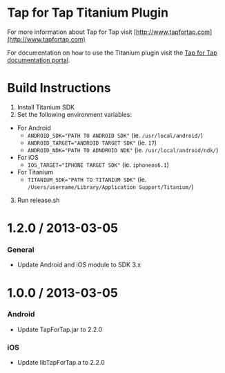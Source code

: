 # Tap for Tap Titanium Plugin

For more information about Tap for Tap visit [http://www.tapfortap.com](http://www.tapfortap.com)

For documentation on how to use the Titanium plugin visit the [Tap for Tap documentation portal](http://tapfortap.com/documentation/Titanium).

# Build Instructions 

1. Install Titanium SDK
2. Set the following environment variables:
  - For Android
      - `ANDROID_SDK="PATH TO ANDROID SDK"` (ie. `/usr/local/android/`) 
      - `ANDROID_TARGET="ANDROID TARGET SDK"` (ie. `17`)
      - `ANDROID_NDK="PATH TO ADNDROID NDK"` (ie. `/usr/local/android/ndk/`)
  - For iOS
      - `IOS_TARGET="IPHONE TARGET SDK"` (ie. `iphoneos6.1`)
  - For Titanium
      - `TITANIUM_SDK="PATH TO TITANIUM SDK"` (ie. `/Users/username/Library/Application Support/Titanium/`)
3. Run release.sh

1.2.0 / 2013-03-05
==================
### General
- Update Android and iOS module to SDK 3.x

1.0.0 / 2013-03-05
==================
### Android
- Update TapForTap.jar to 2.2.0

### iOS
- Update libTapForTap.a to 2.2.0
